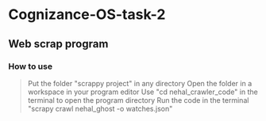 # Cognizance-OS-task-2
## Web scrap program
### How to use

> Put the folder "scrappy project" in any directory
> Open the folder in a workspace in your program editor
> Use "cd nehal_crawler_code" in the terminal to open the program directory
> Run the code in the terminal "scrapy crawl nehal_ghost -o watches.json"  
